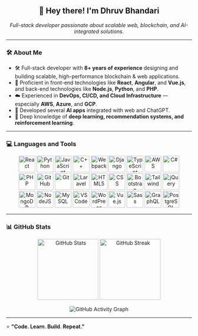 <!-- Profile Header -->
<h2 align="center">👋 Hey there! I'm Dhruv Bhandari</h2>

<p align="center">
  <em>Full-stack developer passionate about scalable web, blockchain, and AI-integrated solutions.</em>
</p>

---

### 🛠️ About Me
- 🛠️ Full-stack developer with **8+ years of experience** designing and building scalable, high-performance blockchain & web applications.  
- 🌱 Proficient in front-end technologies like **React**, **Angular**, and **Vue.js**, and back-end technologies like **Node.js**, **Python**, and **PHP**.  
- ☁️ Experienced in **DevOps, CI/CD, and Cloud Infrastructure** — especially **AWS**, **Azure**, and **GCP**.  
- 🤖 Developed several **AI apps** integrated with web and ChatGPT.  
- 🧠 Deep knowledge of **deep learning, recommendation systems, and reinforcement learning**.  

---

### 💻 Languages and Tools

<p align="center">
  <!-- Row 1 -->
  <img src="https://cdn.jsdelivr.net/gh/devicons/devicon/icons/react/react-original.svg" width="45" height="45" alt="React"/>
  <img src="https://cdn.jsdelivr.net/gh/devicons/devicon/icons/python/python-original.svg" width="45" height="45" alt="Python"/>
  <img src="https://cdn.jsdelivr.net/gh/devicons/devicon/icons/javascript/javascript-original.svg" width="45" height="45" alt="JavaScript"/>
  <img src="https://cdn.jsdelivr.net/gh/devicons/devicon/icons/cplusplus/cplusplus-original.svg" width="45" height="45" alt="C++"/>
  <img src="https://cdn.jsdelivr.net/gh/devicons/devicon/icons/webpack/webpack-original.svg" width="45" height="45" alt="Webpack"/>
  <img src="https://cdn.jsdelivr.net/gh/devicons/devicon/icons/django/django-plain.svg" width="45" height="45" alt="Django"/>
  <img src="https://cdn.jsdelivr.net/gh/devicons/devicon/icons/typescript/typescript-original.svg" width="45" height="45" alt="TypeScript"/>
  <img src="https://cdn.jsdelivr.net/gh/devicons/devicon/icons/amazonwebservices/amazonwebservices-original.svg" width="45" height="45" alt="AWS"/>
  <img src="https://cdn.jsdelivr.net/gh/devicons/devicon/icons/csharp/csharp-original.svg" width="45" height="45" alt="C#"/>
  <br/>
  
  <!-- Row 2 -->
  <img src="https://cdn.jsdelivr.net/gh/devicons/devicon/icons/php/php-original.svg" width="45" height="45" alt="PHP"/>
  <img src="https://cdn.jsdelivr.net/gh/devicons/devicon/icons/github/github-original.svg" width="45" height="45" alt="GitHub"/>
  <img src="https://cdn.jsdelivr.net/gh/devicons/devicon/icons/git/git-original.svg" width="45" height="45" alt="Git"/>
  <img src="https://cdn.jsdelivr.net/gh/devicons/devicon/icons/laravel/laravel-plain.svg" width="45" height="45" alt="Laravel"/>
  <img src="https://cdn.jsdelivr.net/gh/devicons/devicon/icons/html5/html5-original.svg" width="45" height="45" alt="HTML5"/>
  <img src="https://cdn.jsdelivr.net/gh/devicons/devicon/icons/css3/css3-original.svg" width="45" height="45" alt="CSS"/>
  <img src="https://cdn.jsdelivr.net/gh/devicons/devicon/icons/bootstrap/bootstrap-original.svg" width="45" height="45" alt="Bootstrap"/>
  <img src="https://cdn.jsdelivr.net/gh/devicons/devicon/icons/tailwindcss/tailwindcss-plain.svg" width="45" height="45" alt="Tailwind"/>
  <img src="https://cdn.jsdelivr.net/gh/devicons/devicon/icons/jquery/jquery-original.svg" width="45" height="45" alt="jQuery"/>
  <br/>

  <!-- Row 3 -->
  <img src="https://cdn.jsdelivr.net/gh/devicons/devicon/icons/mongodb/mongodb-original.svg" width="45" height="45" alt="MongoDB"/>
  <img src="https://cdn.jsdelivr.net/gh/devicons/devicon/icons/nodejs/nodejs-original.svg" width="45" height="45" alt="NodeJS"/>
  <img src="https://cdn.jsdelivr.net/gh/devicons/devicon/icons/mysql/mysql-original.svg" width="45" height="45" alt="MySQL"/>
  <img src="https://cdn.jsdelivr.net/gh/devicons/devicon/icons/vscode/vscode-original.svg" width="45" height="45" alt="VSCode"/>
  <img src="https://cdn.jsdelivr.net/gh/devicons/devicon/icons/wordpress/wordpress-original.svg" width="45" height="45" alt="WordPress"/>
  <img src="https://cdn.jsdelivr.net/gh/devicons/devicon/icons/vuejs/vuejs-original.svg" width="45" height="45" alt="Vue.js"/>
  <img src="https://cdn.jsdelivr.net/gh/devicons/devicon/icons/sass/sass-original.svg" width="45" height="45" alt="Sass"/>
  <img src="https://cdn.jsdelivr.net/gh/devicons/devicon/icons/graphql/graphql-plain.svg" width="45" height="45" alt="GraphQL"/>
  <img src="https://cdn.jsdelivr.net/gh/devicons/devicon/icons/postgresql/postgresql-original.svg" width="45" height="45" alt="PostgreSQL"/>
</p>

---

### 📊 GitHub Stats

<p align="center">
  <img src="https://github-readme-stats.vercel.app/api?username=dhruv11bhandari&show_icons=true&theme=github_dark" alt="GitHub Stats" height="165"/>
  <img src="https://github-readme-streak-stats.herokuapp.com/?user=dhruv11bhandari&theme=github-dark-blue" alt="GitHub Streak" height="165"/>
</p>

<p align="center">
  <img src="https://github-readme-activity-graph.vercel.app/graph?username=dhruv11bhandari&theme=github-dark" alt="GitHub Activity Graph"/>
</p>

---

⭐️ **"Code. Learn. Build. Repeat."**
